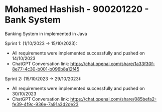 # Mohamed Hashish - 900201220 - Bank System
Banking System in implemented in Java

Sprint 1: (1/10/2023 -> 15/10/2023):
- All requirements were implemented successfully and pushed on 14/10/2023
- ChatGPT Conversation link: https://chat.openai.com/share/1a33f30f-8e77-4c30-b001-b096b8a12f45

Sprint 2: (15/10/2023 -> 29/10/2023):
- All requirements were implemented successfully and pushed on 30/10/2023
- ChatGPT Conversation link: https://chat.openai.com/share/085befa2-fe39-4f9c-936e-7a91a3d2de23
